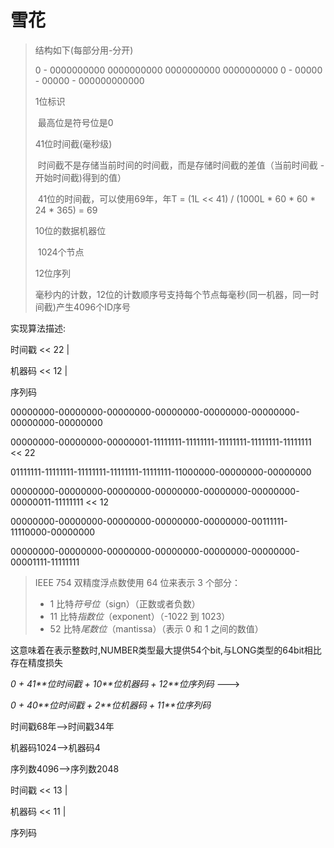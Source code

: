 # 雪花

> 结构如下(每部分用-分开)
>
> 0 - 0000000000 0000000000 0000000000 0000000000 0 - 00000 - 00000 - 000000000000
>
> 1位标识
>
> ​	最高位是符号位是0
>
> 
>
> 41位时间截(毫秒级)
>
> ​	时间截不是存储当前时间的时间截，而是存储时间截的差值（当前时间截 - 开始时间截)得到的值）
>
> ​	41位的时间截，可以使用69年，年T = (1L << 41) / (1000L * 60 * 60 * 24 * 365) = 69
>
> 
>
> 10位的数据机器位
>
> ​	1024个节点
>
> 
>
> 12位序列
>
> ​	毫秒内的计数，12位的计数顺序号支持每个节点每毫秒(同一机器，同一时间截)产生4096个ID序号



实现算法描述:

时间戳	<< 	22	|

机器码	<<	 12	|

序列码



00000000-00000000-00000000-00000000-00000000-00000000-00000000-00000000



00000000-00000000-00000001-11111111-11111111-11111111-11111111-11111111	<< 22

01111111-11111111-11111111-11111111-11111111-11000000-00000000-00000000



00000000-00000000-00000000-00000000-00000000-00000000-00000011-11111111	<< 12

00000000-00000000-00000000-00000000-00000000-00111111-11110000-00000000	



00000000-00000000-00000000-00000000-00000000-00000000-00001111-11111111



> IEEE 754 双精度浮点数使用 64 位来表示 3 个部分：
>
> + 1 比特*符号位*（sign）（正数或者负数）
> + 11 比特*指数位*（exponent）（-1022 到 1023）
> + 52 比特*尾数位*（mantissa）（表示 0 和 1 之间的数值）

这意味着在表示整数时,NUMBER类型最大提供54个bit,与LONG类型的64bit相比存在精度损失



*0 + 41**位时间戳* *+ 10**位机器码* *+ 12**位序列码*	--->

*0 + 40**位时间戳* *+ 2**位机器码*  *+ 11**位序列码*

时间戳68年-->时间戳34年

机器码1024-->机器码4

序列数4096-->序列数2048



时间戳	<< 	13	|

机器码	<<	 11	|

序列码





